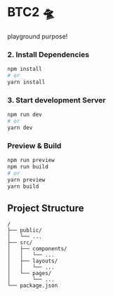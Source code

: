 # BTC2 🛸

playground purpose!

### 2. Install Dependencies

```bash
npm install
# or
yarn install
```

### 3. Start development Server

```bash
npm run dev
# or
yarn dev
```

### Preview & Build

```bash
npm run preview
npm run build
# or
yarn preview
yarn build
```

## Project Structure

```
/
├── public/
│   └── ...
├── src/
│   ├── components/
│   │   └── ...
│   ├── layouts/
│   │   └── ...
│   └── pages/
│       └── ...
└── package.json
```
